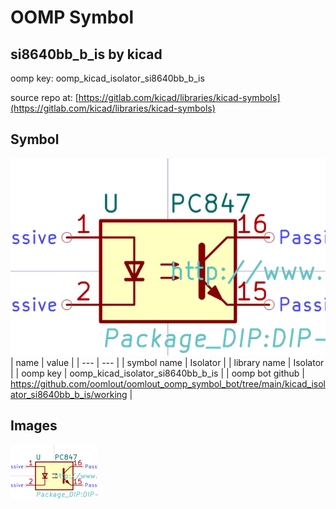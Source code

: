 # OOMP Symbol  
## si8640bb_b_is  by kicad  
  
oomp key: oomp_kicad_isolator_si8640bb_b_is  
  
source repo at: [https://gitlab.com/kicad/libraries/kicad-symbols](https://gitlab.com/kicad/libraries/kicad-symbols)  
## Symbol  
  
[![working.png](working_600.png)](working.png)  
| name | value | 
| --- | --- | 
| symbol name | Isolator | 
| library name | Isolator | 
| oomp key | oomp_kicad_isolator_si8640bb_b_is | 
| oomp bot github | https://github.com/oomlout/oomlout_oomp_symbol_bot/tree/main/kicad_isolator_si8640bb_b_is/working | 
## Images  
  
[![working.png](working_140.png)](working.png)  

